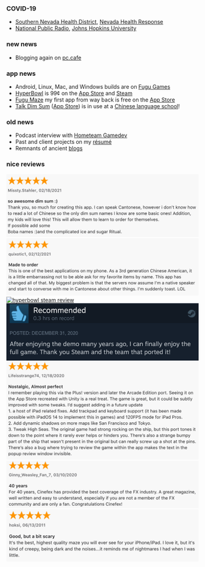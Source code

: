 ### COVID-19
* <a href="https://www.southernnevadahealthdistrict.org/">Southern Nevada Health District</a>, <a href="https://nvhealthresponse.nv.gov/">Nevada Health Response</a>
* <a href="https://www.npr.org/sections/health-shots/2020/09/01/816707182/map-tracking-the-spread-of-the-coronavirus-in-the-u-s">National Public Radio</a>, <a href="https://coronavirus.jhu.edu/">Johns Hopkins University</a>

### new news
* Blogging again on [pc.cafe](https://pc.cafe/)

### app news
* Android, Linux, Mac, and Windows builds are on [Fugu Games](https://fugugames.com/)
* [HyperBowl](https://hyperbowl.fun/) is 99&cent; on the [App Store](https://apps.apple.com/us/app/hyperbowl/id344209253) and [Steam](https://store.steampowered.com/app/847530/HyperBowl/)
* [Fugu Maze](https://technicat.itch.io/fugumaze) my first app from way back is free on the [App Store](https://apps.apple.com/us/app/fugu-maze/id295808255)
* [Talk Dim Sum](https://talkdimsum.com/) ([App Store](https://apps.apple.com/us/app/talk-dim-sum/id953929066)) is in use at a [Chinese language school](https://www.ocls-ottawa.ca/)!

### old news

* Podcast interview with [Hometeam Gamedev](https://gamedevslikeyou.libsyn.com/phil-chu)
* Past and client projects on my [résumé](https://github.com/technicat/resume)
* Remnants of ancient [blogs](https://github.com/technicat/technicat-on-software)

### nice reviews

[![talkdimsum review](/images/talkdimsum/appstore/2-18-21.png)](https://apps.apple.com/us/app/talk-dim-sum/id953929066)
[![talkdimsum review](/images/talkdimsum/appstore/2-12-21.png)](https://apps.apple.com/us/app/talk-dim-sum/id953929066)
[![hyperbowl steam review](/images/hyperbowl/steam/2021-12-20.png)](https://store.steampowered.com/app/847530/HyperBowl/)
[![hyperbowl steam review](/images/hyperbowl/steam/1-1-2021.png)](https://store.steampowered.com/app/847530/HyperBowl/)
[![hyperbowl app store review](/images/hyperbowl/appstore/12-18-2020.png)](https://apps.apple.com/us/app/hyperbowl/id344209253)
[![cinefex review](/images/cinefex/appstore/3-10-2020.png)](https://apps.apple.com/us/app/cinefex/id512379220)
[![fugu maze review](/images/fugumaze/6-13-2011.png)](https://apps.apple.com/us/app/fugu-maze/id295808255)




